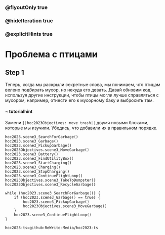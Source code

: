 ### @flyoutOnly true
### @hideIteration true
### @explicitHints true

# Проблема с птицами

## Step 1
Теперь, когда мы раскрыли секретные слова, мы понимаем, что птицам велено подбирать мусор, но некуда его девать. Давай обновим код, используя другие инструкции, чтобы птицы могли лучше справляться с мусором, например, отнести его к мусорному баку и выбросить там.

#### ~ tutorialhint 
Замени ``||hoc2023Objectives: move trash||`` двумя новыми блоками, которые мы изучили. Убедись, что добавили их в правильном порядке.

```ghost
hoc2023.scene3_SearchForGarbage()
hoc2023.scene3_Garbage()
hoc2023.scene3_PickupGarbage()
hoc2023Objectives.scene3_MoveGarbage()
hoc2023.scene3_Battery()
hoc2023.scene3_FindUtilityBox()
hoc2023.scene3_StartCharging()
hoc2023.scene3_Charging()
hoc2023.scene3_StopCharging()
hoc2023.scene3_ContinueFlightLoop()
hoc2023Objectives.scene3_TakeToDumpster()
hoc2023Objectives.scene3_RecycleGarbage()
```
```template
while (hoc2023.scene3_SearchForGarbage()) {
    if (hoc2023.scene3_Garbage() == true) {
        hoc2023.scene3_PickupGarbage()
        hoc2023Objectives.scene3_MoveGarbage()
    }
    hoc2023.scene3_ContinueFlightLoop()
}

```

```package
hoc2023-ts=github:ReWrite-Media/hoc2023-ts
```